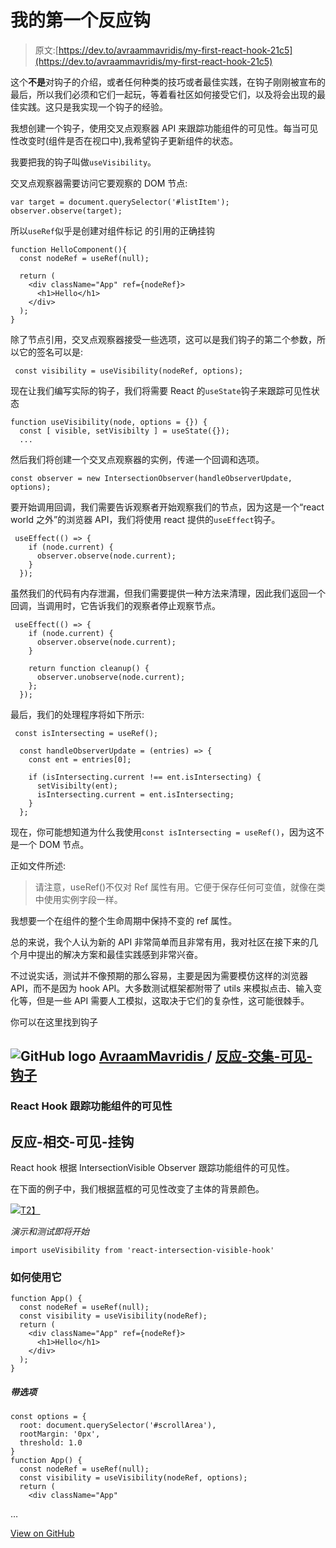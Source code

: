 # 我的第一个反应钩

> 原文:[https://dev.to/avraammavridis/my-first-react-hook-21c5](https://dev.to/avraammavridis/my-first-react-hook-21c5)

这个**不是**对钩子的介绍，或者任何种类的技巧或者最佳实践，在钩子刚刚被宣布的最后，所以我们必须和它们一起玩，等着看社区如何接受它们，以及将会出现的最佳实践。这只是我实现一个钩子的经验。

我想创建一个钩子，使用交叉点观察器 API 来跟踪功能组件的可见性。每当可见性改变时(组件是否在视口中),我希望钩子更新组件的状态。

我要把我的钩子叫做`useVisibility`。

交叉点观察器需要访问它要观察的 DOM 节点:

```
var target = document.querySelector('#listItem');
observer.observe(target); 
```

所以`useRef`似乎是创建对组件标记
的引用的正确挂钩

```
function HelloComponent(){
  const nodeRef = useRef(null);

  return (
    <div className="App" ref={nodeRef}>
      <h1>Hello</h1>
    </div>
  );
} 
```

除了节点引用，交叉点观察器接受一些选项，这可以是我们钩子的第二个参数，所以它的签名可以是:

```
 const visibility = useVisibility(nodeRef, options); 
```

现在让我们编写实际的钩子，我们将需要 React 的`useState`钩子来跟踪可见性状态

```
function useVisibility(node, options = {}) {
  const [ visible, setVisibilty ] = useState({});
  ... 
```

然后我们将创建一个交叉点观察器的实例，传递一个回调和选项。

```
const observer = new IntersectionObserver(handleObserverUpdate, options); 
```

要开始调用回调，我们需要告诉观察者开始观察我们的节点，因为这是一个“react world 之外”的浏览器 API，我们将使用 react 提供的`useEffect`钩子。

```
 useEffect(() => {
    if (node.current) {
      observer.observe(node.current);
    }
  }); 
```

虽然我们的代码有内存泄漏，但我们需要提供一种方法来清理，因此我们返回一个回调，当调用时，它告诉我们的观察者停止观察节点。

```
 useEffect(() => {
    if (node.current) {
      observer.observe(node.current);
    }

    return function cleanup() {
      observer.unobserve(node.current);
    };
  }); 
```

最后，我们的处理程序将如下所示:

```
 const isIntersecting = useRef();

  const handleObserverUpdate = (entries) => {
    const ent = entries[0];

    if (isIntersecting.current !== ent.isIntersecting) {
      setVisibilty(ent);
      isIntersecting.current = ent.isIntersecting;
    }
  }; 
```

现在，你可能想知道为什么我使用`const isIntersecting = useRef()`，因为这不是一个 DOM 节点。

正如文件所述:

> 请注意，useRef()不仅对 Ref 属性有用。它便于保存任何可变值，就像在类中使用实例字段一样。

我想要一个在组件的整个生命周期中保持不变的 ref 属性。

总的来说，我个人认为新的 API 非常简单而且非常有用，我对社区在接下来的几个月中提出的解决方案和最佳实践感到非常兴奋。

不过说实话，测试并不像预期的那么容易，主要是因为需要模仿这样的浏览器 API，而不是因为 hook API。大多数测试框架都附带了 utils 来模拟点击、输入变化等，但是一些 API 需要人工模拟，这取决于它们的复杂性，这可能很棘手。

你可以在这里找到钩子

## ![GitHub logo](../Images/a73f630113876d78cff79f59c2125b24.png) [ AvraamMavridis ](https://github.com/AvraamMavridis) / [反应-交集-可见-钩子](https://github.com/AvraamMavridis/react-intersection-visible-hook)

### React Hook 跟踪功能组件的可见性

<article class="markdown-body entry-content container-lg" itemprop="text">

# 反应-相交-可见-挂钩

React hook 根据 IntersectionVisible Observer 跟踪功能组件的可见性。

在下面的例子中，我们根据蓝框的可见性改变了主体的背景颜色。

[![](../Images/a225fe756d8b79a1f23f4d56d6867087.png)T2】](https://github.com/AvraamMavridis/react-intersection-visible-hook/blob/master/demo_gif.gif?raw=true)

*演示和测试即将开始*

```
import useVisibility from 'react-intersection-visible-hook' 
```

### 如何使用它

```
function App() {
  const nodeRef = useRef(null);
  const visibility = useVisibility(nodeRef);
  return (
    <div className="App" ref={nodeRef}>
      <h1>Hello</h1>
    </div>
  );
}
```

##### 带选项

```
const options = {
  root: document.querySelector('#scrollArea'),
  rootMargin: '0px',
  threshold: 1.0
}
function App() {
  const nodeRef = useRef(null);
  const visibility = useVisibility(nodeRef, options);
  return (
    <div className="App"
```

…</article>

[View on GitHub](https://github.com/AvraamMavridis/react-intersection-visible-hook)